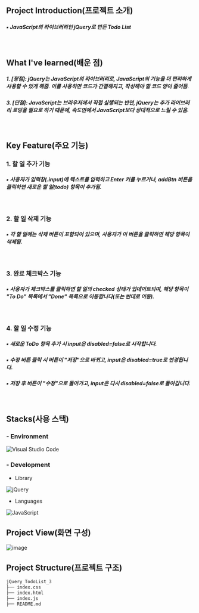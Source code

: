## Project Introduction(프로젝트 소개)
##### ▪ JavaScript의 라이브러리인 jQuery로 만든 Todo List
<br/>

## What I've learned(배운 점)
##### 1. [장점]: jQuery는 JavaScript의 라이브러리로, JavaScript의 기능을 더 편리하게 사용할 수 있게 해줌. 이를 사용하면 코드가 간결해지고, 작성해야 할 코드 양이 줄어듬.
##### 3. [단점]: JavaScript는 브라우저에서 직접 실행되는 반면, jQuery는 추가 라이브러리 로딩을 필요로 하기 때문에, 속도면에서 JavaScript보다 상대적으로 느릴 수 있음.
<br/>

## Key Feature(주요 기능)
### 1. 할 일 추가 기능
##### ▪ 사용자가 입력창(.input)에 텍스트를 입력하고 Enter 키를 누르거나, addBtn 버튼을 클릭하면 새로운 할 일(todo) 항목이 추가됨.
<br/>

### 2. 할 일 삭제 기능
##### ▪ 각 할 일에는 삭제 버튼이 포함되어 있으며, 사용자가 이 버튼을 클릭하면 해당 항목이 삭제됨.
<br/>

### 3. 완료 체크박스 기능
##### ▪ 사용자가 체크박스를 클릭하면 할 일의 checked 상태가 업데이트되며, 해당 항목이 "To Do" 목록에서 "Done" 목록으로 이동합니다(또는 반대로 이동).
<br/>

### 4. 할 일 수정 기능
##### ▪ 새로운 ToDo 항목 추가 시 input은 disabled=false로 시작합니다.
##### ▪ 수정 버튼 클릭 시 버튼이 "저장"으로 바뀌고, input은 disabled=true로 변경됩니다.
##### ▪ 저장 후 버튼이 "수정"으로 돌아가고, input은 다시 disabled=false로 돌아갑니다.
<br/>

## Stacks(사용 스택)
### - Environment
![Visual Studio Code](https://img.shields.io/badge/Visual%20Studio%20Code-007ACC?style=for-the-badge&logo=Visual%20Studio%20Code&logoColor=white)
<br/>

### - Development
- Library

![jQuery](https://img.shields.io/badge/jQuery-0769AD?style=for-the-badge&logo=jquery&logoColor=white)
<br/>
  
- Languages

![JavaScript](https://img.shields.io/badge/JavaScript-F7DF1E?style=for-the-badge&logo=Javascript&logoColor=white)
<br/>

## Project View(화면 구성)
![image](https://github.com/user-attachments/assets/9e029fc2-c461-4c7d-a5f9-83238a925576)


## Project Structure(프로젝트 구조)
```markdown
jQuery_TodoList_3
├── index.css
├── index.html
├── index.js
├── README.md
```
